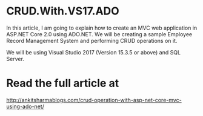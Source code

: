 # CRUD.With.VS17.ADO
In this article, I am going to explain how to create an MVC web application in ASP.NET Core 2.0 using ADO.NET. We will be creating a sample Employee Record Management System and performing CRUD operations on it.

We will be using Visual Studio 2017 (Version 15.3.5 or above) and SQL Server.

# Read the full article at
http://ankitsharmablogs.com/crud-operation-with-asp-net-core-mvc-using-ado-net/
